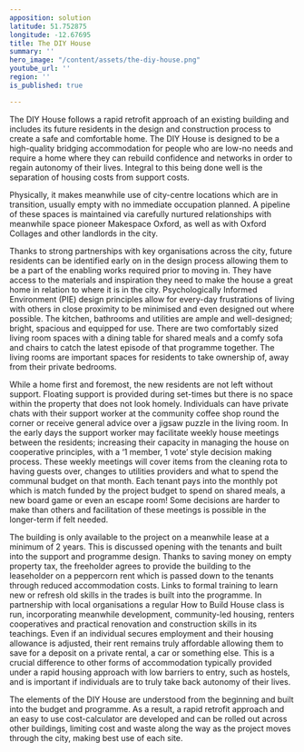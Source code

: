 ```yaml
---
apposition: solution
latitude: 51.752875
longitude: -12.67695
title: The DIY House
summary: ''
hero_image: "/content/assets/the-diy-house.png"
youtube_url: ''
region: ''
is_published: true

---
```

The DIY House follows a rapid retrofit approach of an existing building and includes its future residents in the design and construction process to create a safe and comfortable home. The DIY House is designed to be a high-quality bridging accommodation for people who are low-no needs and require a home where they can rebuild confidence and networks in order to regain autonomy of their lives. Integral to this being done well is the separation of housing costs from support costs.

Physically, it makes meanwhile use of city-centre locations which are in transition, usually empty with no immediate occupation planned. A pipeline of these spaces is maintained via carefully nurtured relationships with meanwhile space pioneer Makespace Oxford, as well as with Oxford Collages and other landlords in the city.

Thanks to strong partnerships with key organisations across the city, future residents can be identified early on in the design process allowing them to be a part of the enabling works required prior to moving in. They have access to the materials and inspiration they need to make the house a great home in relation to where it is in the city. Psychologically Informed Environment (PIE) design principles allow for every-day frustrations of living with others in close proximity to be minimised and even designed out where possible. The kitchen, bathrooms and utilities are ample and well-designed; bright, spacious and equipped for use. There are two comfortably sized living room spaces with a dining table for shared meals and a comfy sofa and chairs to catch the latest episode of that programme together. The living rooms are important spaces for residents to take ownership of, away from their private bedrooms.

While a home first and foremost, the new residents are not left without support. Floating support is provided during set-times but there is no space within the property that does not look homely. Individuals can have private chats with their support worker at the community coffee shop round the corner or receive general advice over a jigsaw puzzle in the living room. In the early days the support worker may facilitate weekly house meetings between the residents; increasing their capacity in managing the house on cooperative principles, with a ‘1 member, 1 vote’ style decision making process. These weekly meetings will cover items from the cleaning rota to having guests over, changes to utilities providers and what to spend the communal budget on that month. Each tenant pays into the monthly pot which is match funded by the project budget to spend on shared meals, a new board game or even an escape room! Some decisions are harder to make than others and facilitation of these meetings is possible in the longer-term if felt needed.

The building is only available to the project on a meanwhile lease at a minimum of 2 years. This is discussed opening with the tenants and built into the support and programme design. Thanks to saving money on empty property tax, the freeholder agrees to provide the building to the leaseholder on a peppercorn rent which is passed down to the tenants through reduced accommodation costs. Links to formal training to learn new or refresh old skills in the trades is built into the programme. In partnership with local organisations a regular How to Build House class is run, incorporating meanwhile development, community-led housing, renters cooperatives and practical renovation and construction skills in its teachings. Even if an individual secures employment and their housing allowance is adjusted, their rent remains truly affordable allowing them to save for a deposit on a private rental, a car or something else. This is a crucial difference to other forms of accommodation typically provided under a rapid housing approach with low barriers to entry, such as hostels, and is important if individuals are to truly take back autonomy of their lives.

The elements of the DIY House are understood from the beginning and built into the budget and programme. As a result, a rapid retrofit approach and an easy to use cost-calculator are developed and can be rolled out across other buildings, limiting cost and waste along the way as the project moves through the city, making best use of each site.